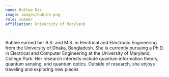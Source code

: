 ```yaml
---
name: Bublee Das
image: images/bublee.png
role: summer
affiliation: University of Maryland

---
```


Bublee earned her B.S. and M.S. in Electrical and Electronic Engineering
from the University of Dhaka, Bangladesh. She is currently pursuing a Ph.D.
in Electrical and Computer Engineering at the University of Maryland,
College Park. Her research interests include quantum information theory,
quantum sensing, and quantum optics. Outside of research, she enjoys
traveling and exploring new places